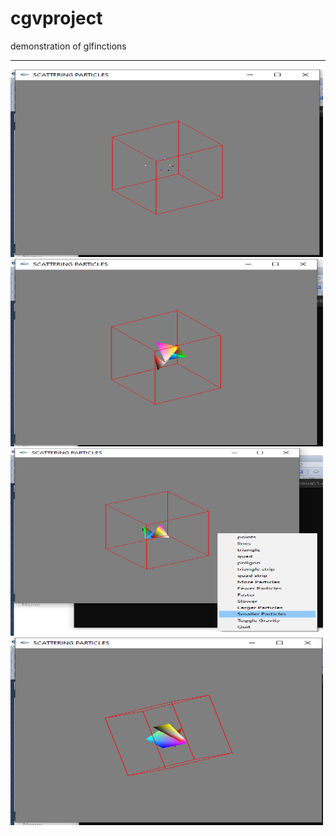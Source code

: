 # cgvproject
demonstration of glfinctions
<hr>
<img src="/images/img1.png" alt=""width="500" height="300">
<img src="/images/img2.png" alt="" width="500" height="300">
<img src="/images/img3.png" alt="" width="500" height="300"> 
<img src="/images/img4.png" alt="" width="500" height="300">
